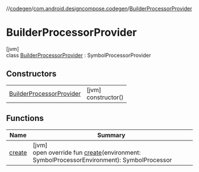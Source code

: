 //[codegen](../../../index.md)/[com.android.designcompose.codegen](../index.md)/[BuilderProcessorProvider](index.md)

# BuilderProcessorProvider

[jvm]\
class [BuilderProcessorProvider](index.md) : SymbolProcessorProvider

## Constructors

| | |
|---|---|
| [BuilderProcessorProvider](-builder-processor-provider.md) | [jvm]<br>constructor() |

## Functions

| Name | Summary |
|---|---|
| [create](create.md) | [jvm]<br>open override fun [create](create.md)(environment: SymbolProcessorEnvironment): SymbolProcessor |
